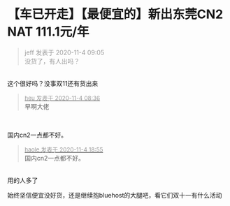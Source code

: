 # 【车已开走】【最便宜的】新出东莞CN2 NAT 111.1元/年


<div class="quote"><blockquote><font color="#999999">jeff 发表于 2020-11-4 09:05</font><br />
<font color="#999999">没货了，有人出吗？</font></blockquote></div><br />
这个很好吗？没事双11还有货出来

<div class="quote"><blockquote><font size="2"><a href="https://www.hostloc.com/forum.php?mod=redirect&amp;goto=findpost&amp;pid=9399427&amp;ptid=762078" target="_blank"><font color="#999999">heu 发表于 2020-11-4 08:36</font></a></font><br />
早啊大佬</blockquote></div><br />
<img src="static/image/smiley/default/lol.gif" smilieid="12" border="0" alt="" />

国内cn2一点都不好。

<div class="quote"><blockquote><font size="2"><a href="https://www.hostloc.com/forum.php?mod=redirect&amp;goto=findpost&amp;pid=9403059&amp;ptid=762078" target="_blank"><font color="#999999">haole 发表于 2020-11-4 18:55</font></a></font><br />
国内cn2一点都不好。</blockquote></div><br />
用的人多了

始终坚信便宜没好货，还是继续抱bluehost的大腿吧，看它们双十一有什么活动

